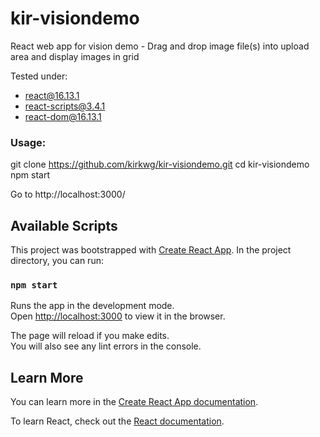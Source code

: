 
# kir-visiondemo

React web app for vision demo - Drag and drop image file(s) into upload area and display images in grid

Tested under:
- react@16.13.1
- react-scripts@3.4.1
- react-dom@16.13.1

### Usage:

git clone https://github.com/kirkwg/kir-visiondemo.git
cd kir-visiondemo
npm start 

Go to http://localhost:3000/

## Available Scripts

This project was bootstrapped with [Create React App](https://github.com/facebook/create-react-app).
In the project directory, you can run:

### `npm start`

Runs the app in the development mode.<br />
Open [http://localhost:3000](http://localhost:3000) to view it in the browser.

The page will reload if you make edits.<br />
You will also see any lint errors in the console.

## Learn More

You can learn more in the [Create React App documentation](https://facebook.github.io/create-react-app/docs/getting-started).

To learn React, check out the [React documentation](https://reactjs.org/).

